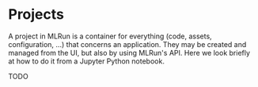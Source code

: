 # Projects

A project in MLRun is a container for everything (code, assets, configuration, ...) that concerns an application. They may be created and managed from the UI, but also by using MLRun's API. Here we look briefly at how to do it from a Jupyter Python notebook.

TODO